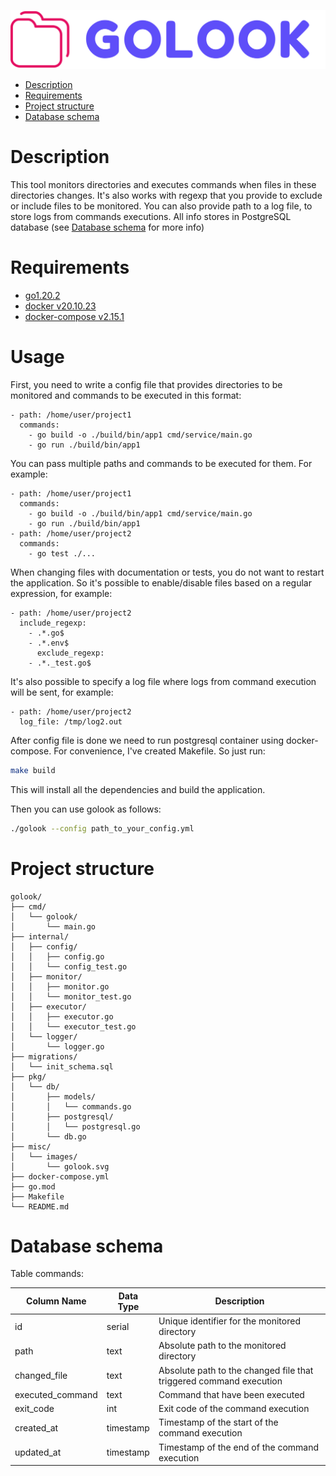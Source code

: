 ![logo](misc/images/golook.svg)

<!-- TOC -->
* [Description](#description)
* [Requirements](#requirements)
* [Project structure](#project-structure)
* [Database schema](#database-schema)
<!-- TOC -->

# Description

This tool monitors directories and executes commands when files in these directories changes.
It's also works with regexp that you provide to exclude or include files to be monitored.
You can also provide path to a log file, to store logs from commands executions.
All info stores in PostgreSQL database (see [Database schema](#database-schema) for more info)

# Requirements

- [go1.20.2](https://pkg.go.dev/github.com/SunJary/dl/go1.20.2)
- [docker v20.10.23](https://docs.docker.com/engine/install/)
- [docker-compose v2.15.1](https://docs.docker.com/compose/install/linux/)

# Usage

First, you need to write a config file that provides
directories to be monitored and commands to be executed in this format:
```
- path: /home/user/project1
  commands:
    - go build -o ./build/bin/app1 cmd/service/main.go
    - go run ./build/bin/app1
```
You can pass multiple paths and commands to be executed for them. For example:
```
- path: /home/user/project1
  commands:
    - go build -o ./build/bin/app1 cmd/service/main.go
    - go run ./build/bin/app1
- path: /home/user/project2
  commands:
    - go test ./...
```
When changing files with documentation or tests, you do not want to restart the application.
So it's possible to enable/disable files based on a regular expression, for example:
```
- path: /home/user/project2
  include_regexp:
    - .*.go$
    - .*.env$
      exclude_regexp:
    - .*._test.go$
```


It's also possible to specify a log file where logs from command execution will be sent, for example:

```
- path: /home/user/project2
  log_file: /tmp/log2.out
```

After config file is done we need to run postgresql container using docker-compose. For convenience, I've created Makefile. So just run:
```bash
make build
```
This will install all the dependencies and build the application.


Then you can use golook as follows:
```bash
./golook --config path_to_your_config.yml
```

# Project structure

```
golook/
├── cmd/
│   └── golook/
│       └── main.go
├── internal/
│   ├── config/
│   │   ├── config.go
│   │   └── config_test.go
│   ├── monitor/
│   │   ├── monitor.go
│   │   └── monitor_test.go
│   ├── executor/
│   │   ├── executor.go
│   │   └── executor_test.go
│   └── logger/
│       └── logger.go
├── migrations/
│   └── init_schema.sql
├── pkg/
│   └── db/
│       ├── models/
│       │   └── commands.go
│       ├── postgresql/
│       │   └── postgresql.go
│       └── db.go
├── misc/
│   └── images/
│       └── golook.svg
├── docker-compose.yml
├── go.mod
├── Makefile
└── README.md
```

# Database schema

Table commands:

| Column Name      | Data Type | Description                                                        |
|------------------|-----------|--------------------------------------------------------------------|
| id               | serial    | Unique identifier for the monitored directory                      |
| path             | text      | Absolute path to the monitored directory                           |
| changed_file     | text      | Absolute path to the changed file that triggered command execution |
| executed_command | text      | Command that have been executed                                    |
| exit_code        | int       | Exit code of the command execution                                 |
| created_at       | timestamp | Timestamp of the start of the command execution                    |
| updated_at       | timestamp | Timestamp of the end of the command execution                      |
